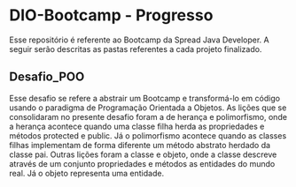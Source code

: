 # DIO-Bootcamp - Progresso
Esse repositório é referente ao Bootcamp da Spread Java Developer. A seguir serão descritas as pastas referentes a cada projeto finalizado.

## Desafio_POO
Esse desafio se refere a abstrair um Bootcamp e transformá-lo em código usando o paradigma de Programação Orientada a Objetos. As lições que se consolidaram no presente desafio foram a de herança e polimorfismo, onde a herança acontece quando uma classe filha herda as propriedades e métodos protected e public. Já o polimorfismo acontece quando as classes filhas implementam de forma diferente um método abstrato herdado da classe pai. Outras lições foram a classe e objeto, onde a classe descreve através de um conjunto propriedades e métodos as entidades do mundo real. Já o objeto representa uma entidade.
